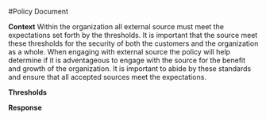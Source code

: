 #Policy Document

**Context**
Within the organization all external source must meet the expectations set forth by the thresholds.  It is important that the source meet these thresholds for the security of both the customers and the organization as a whole.  When engaging with external source the policy will help determine if it is adventageous to engage with the source for the benefit and growth of the organization.  It is important to abide by these standards and ensure that all accepted sources meet the expectations.

**Thresholds**

**Response**
